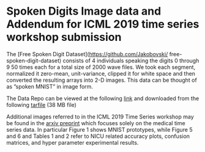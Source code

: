 # Spoken Digits Image data and Addendum for ICML 2019 time series workshop submission

The [Free Spoken Digit Dataset](https://github.com/Jakobovski/ free-spoken-digit-dataset) consists of 4 individuals speaking the digits 0 through 9 50 times each for a total size of 2000 wave files.  We took each segment, normalized it zero-mean, unit-variance, clipped it for white space and then converted the resulting arrays into 2-D images.  This data can be thought of as ”spoken MNIST” in image form. 

The Data Repo can be viewed at the following [link](https://docs.google.com/spreadsheets/d/1m2h_vaApQZI6xDPLWw6rPJ9TEW8tV72-r9-bwWz9vdM/edit?usp=sharing) and downloaded from the following [tarfile](http://www.diegoolano.com/files/spokev3cropped.tar.gz) (38 MB file)

Additional images referred to in the ICML 2019 Time Series workshop may be found in the [arxiv preprint](https://arxiv.org/abs/1904.08935) which focuses solely on the medical time series data.  In particular Figure 1 shows MNIST prototypes, while Figure 5 and 6 and Tables 1 and 2 refer to NICU related accuracy plots, confusion matrices, and hyper parameter experimental results. 
